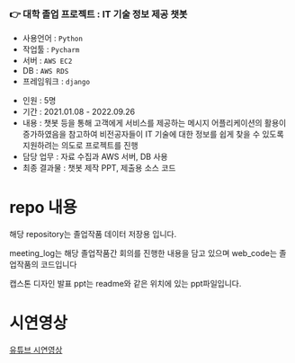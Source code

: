 ### 👉 대학 졸업 프로젝트 : IT 기술 정보 제공 챗봇

- 사용언어 : `Python`
- 작업툴 : `Pycharm`
- 서버 : `AWS EC2`
- DB : `AWS RDS`
- 프레임워크 : `django`
<!-- - 사용 라이브러리 : `KoNLPy`, `json`, `requests`, `BeautifulSoup`, `django`, `MeCab` -->
- 인원 : 5명
- 기간 : 2021.01.08 - 2022.09.26
- 내용 : 챗봇 등을 통해 고객에게 서비스를 제공하는 메시지 어플리케이션의 활용이 증가하였음을 참고하여 비전공자들이 IT 기술에 대한 정보를 쉽게 찾을 수 있도록 지원하려는 의도로 프로젝트를 진행
- 담당 업무 : 자료 수집과 AWS 서버, DB 사용
- 최종 결과물 : 챗봇 제작 PPT, 제출용 소스 코드


# repo 내용
해당 repository는 졸업작품 데이터 저장용 입니다.

meeting_log는 해당 졸업작품간 회의를 진행한 내용을 담고 있으며
web_code는 졸업작품의 코드입니다

캡스톤 디자인 발표 ppt는 readme와 같은 위치에 있는 ppt파일입니다.


# 시연영상
[유튜브 시연영상](https://www.youtube.com/watch?v=dMtnAkEyKXA)